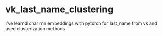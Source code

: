 # vk_last_name_clustering
I've learnd char rnn embeddings with pytorch for last_name from vk and used clusterization methods

